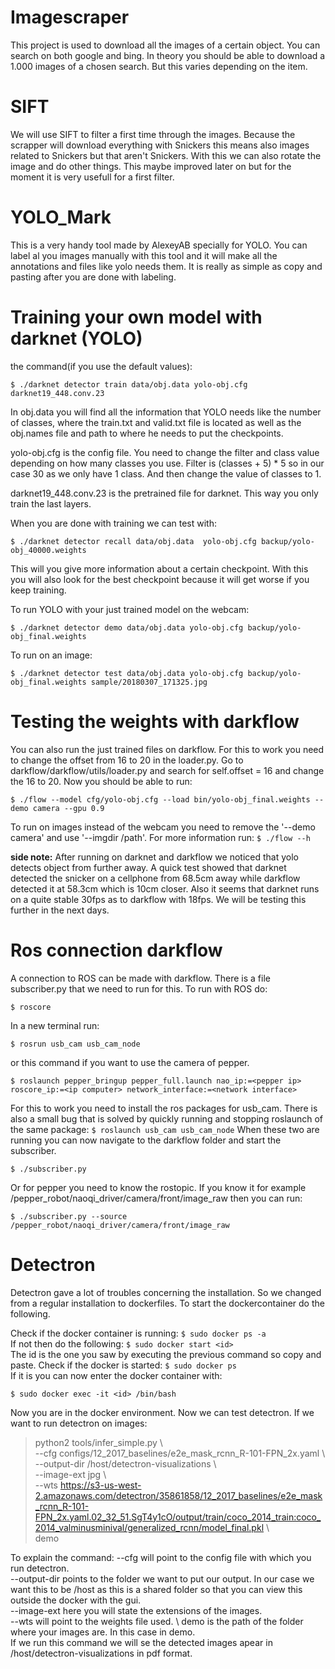 # Imagescraper
This project is used to download all the images of a certain object. You can search on both google and bing. In theory you should be able to download a 1.000 images of a chosen search. But this varies depending on the item. 

# SIFT
We will use SIFT to filter a first time through the images. Because the scrapper will download everything with Snickers this means also images related to Snickers but that aren't Snickers.
With this we can also rotate the image and do other things. This maybe improved later on but for the moment it is very usefull for a first filter.

# YOLO_Mark
This is a very handy tool made by AlexeyAB specially for YOLO. You can label al you images manually with this tool and it will make all the annotations and files like yolo needs them. It is really as simple as copy and pasting after you are done with labeling.

# Training your own model with darknet (YOLO)
the command(if you use the default values):

`$ ./darknet detector train data/obj.data yolo-obj.cfg darknet19_448.conv.23`

In obj.data you will find all the information that YOLO needs like the number of classes, where the train.txt and valid.txt file is located as well as the obj.names file and path to where he needs to put the checkpoints.

yolo-obj.cfg is the config file. You need to change the filter and class value depending on how many classes you use. Filter is (classes + 5) * 5 so in our case 30 as we only have 1 class. And then change the value of classes to 1.

darknet19_448.conv.23 is the pretrained file for darknet. This way you only train the last layers.

When you are done with training we can test with:

`$ ./darknet detector recall data/obj.data  yolo-obj.cfg backup/yolo-obj_40000.weights`

This will you give more information about a certain checkpoint. With this you will also look for the best checkpoint because it will get worse if you keep training.

To run YOLO with your just trained model on the webcam:

`$ ./darknet detector demo data/obj.data yolo-obj.cfg backup/yolo-obj_final.weights`

To run on an image:

`$ ./darknet detector test data/obj.data yolo-obj.cfg backup/yolo-obj_final.weights sample/20180307_171325.jpg`

# Testing the weights with darkflow
You can also run the just trained files on darkflow.
For this to work you need to change the offset from 16 to 20 in the loader.py.
Go to darkflow/darkflow/utils/loader.py and search for self.offset = 16 and change the 16 to 20.
Now you should be able to run:

`$ ./flow --model cfg/yolo-obj.cfg --load bin/yolo-obj_final.weights --demo camera --gpu 0.9`

To run on images instead of the webcam you need to remove the '--demo camera' and use '--imgdir /path'.
For more information run: `$ ./flow --h`


**side note:** After running on darknet and darkflow we noticed that yolo detects object from further away. A quick test showed that darknet detected the snicker on a cellphone from 68.5cm away while darkflow detected it at 58.3cm which is 10cm closer. Also it seems that darknet runs on a quite stable 30fps as to darkflow with 18fps. We will be testing this further in the next days.

# Ros connection darkflow
A connection to ROS can be made with darkflow. There is a file subscriber.py that we need to run for this.
To run with ROS do:

`$ roscore`

In a new terminal run:

`$ rosrun usb_cam usb_cam_node`

or this command if you want to use the camera of pepper.

`$ roslaunch pepper_bringup pepper_full.launch nao_ip:=<pepper ip> roscore_ip:=<ip computer> network_interface:=<network interface>`

For this to work you need to install the ros packages for usb_cam.
There is also a small bug that is solved by quickly running and stopping roslaunch of the same package: `$ roslaunch usb_cam usb_cam_node`
When these two are running you can now navigate to the darkflow folder and start the subscriber.

`$ ./subscriber.py`

Or for pepper you need to know the rostopic. If you know it for example /pepper_robot/naoqi_driver/camera/front/image_raw then you can run:

`$ ./subscriber.py --source /pepper_robot/naoqi_driver/camera/front/image_raw`

# Detectron
Detectron gave a lot of troubles concerning the installation. So we changed from a regular installation to dockerfiles.
To start the dockercontainer do the following.

Check if the docker container is running: `$ sudo docker ps -a` \
If not then do the following: `$ sudo docker start <id>` \
The id is the one you saw by executing the previous command so copy and paste. 
Check if the docker is started: `$ sudo docker ps` \
If it is you can now enter the docker container with:

`$ sudo docker exec -it <id> /bin/bash`

Now you are in the docker environment. Now we can test detectron. If we want to run detectron on images:

>python2 tools/infer_simple.py \\ \
    --cfg configs/12_2017_baselines/e2e_mask_rcnn_R-101-FPN_2x.yaml \\ \
    --output-dir /host/detectron-visualizations \\ \
    --image-ext jpg \\ \
    --wts https://s3-us-west-2.amazonaws.com/detectron/35861858/12_2017_baselines/e2e_mask_rcnn_R-101-FPN_2x.yaml.02_32_51.SgT4y1cO/output/train/coco_2014_train:coco_2014_valminusminival/generalized_rcnn/model_final.pkl \\ \
    demo

To explain the command:
--cfg will point to the config file with which you run detectron. \
--output-dir points to the folder we want to put our output. In our case we want this to be /host as this is a shared folder so that you can view this outside the docker with the gui. \
--image-ext here you will state the extensions of the images. \
--wts will point to the weights file used. \ 
demo is the path of the folder where your images are. In this case in demo. \
If we run this command we will se the detected images apear in /host/detectron-visualizations in pdf format.